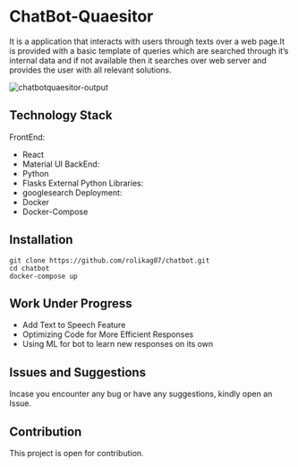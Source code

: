 # ChatBot-Quaesitor
It is a application that interacts with users through texts over a web page.It is provided with a basic template of queries which are searched through it’s internal data and if not available then it searches over  web server and provides the user with all relevant solutions.

![chatbotquaesitor-output](https://user-images.githubusercontent.com/63039217/161959552-3b5ce249-ad1a-44b5-9e0a-e7ecaf67b7d2.png)


## Technology Stack
FrontEnd: 
- React 
- Material UI
BackEnd: 
- Python 
- Flasks
External Python Libraries:
- googlesearch
Deployment:
- Docker
- Docker-Compose

## Installation

```
git clone https://github.com/rolikag07/chatbot.git
cd chatbot
docker-compose up
```



## Work Under Progress
- Add Text to Speech Feature
- Optimizing Code for More Efficient Responses
- Using ML for bot to learn new responses on its own

## Issues and Suggestions
Incase you encounter any bug or have any suggestions, kindly open an Issue. 

## Contribution
This project is open for contribution.
